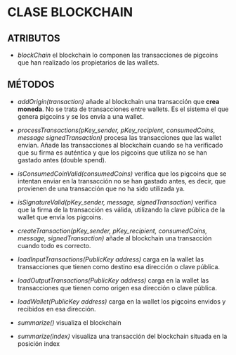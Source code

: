# CLASE BLOCKCHAIN

## ATRIBUTOS

- *blockChain* el blockchain lo componen las transacciones de pigcoins que han
realizado los propietarios de las wallets.

## MÉTODOS

- *addOrigin(transaction)* añade al blockchain una transacción que **crea moneda**. No
se trata de transacciones entre wallets. Es el sistema el que genera pigcoins y se los
envía a una wallet.

- *processTransactions(pKey_sender, pKey_recipient, consumedCoins, message
signedTransaction)* procesa las transacciones que las wallet envían. Añade las
transacciones al blockchain cuando se ha verificado que su firma es auténtica y que los
pigcoins que utiliza no se han gastado antes (double spend).

- *isConsumedCoinValid(consumedCoins)* verifica que los pigcoins que se intentan
enviar en la transacción no se han gastado antes, es decir, que provienen de una
transacción que no ha sido utilizada ya.

- *isSignatureValid(pKey_sender, message, signedTransaction)* verifica que la
firma de la transacción es válida, utilizando la clave pública de la wallet que envía los pigcoins.

- *createTransaction(pKey_sender, pKey_recipient, consumedCoins, message,
signedTransaction)* añade al blockchain una transacción cuando todo es correcto.

- *loadInputTransactions(PublicKey address)* carga en la wallet las transacciones
que tienen como destino esa dirección o clave pública.

- *loadOutputTransactions(PublicKey address)* carga en la wallet las transacciones
que tienen como origen esa dirección o clave pública.

- *loadWallet(PublicKey address)* carga en la wallet los pigcoins envidos y recibidos
en esa dirección.

- *summarize()* visualiza el blockchain

- *summarize(index)* visualiza una transacción del blockchain situada en la posición index
